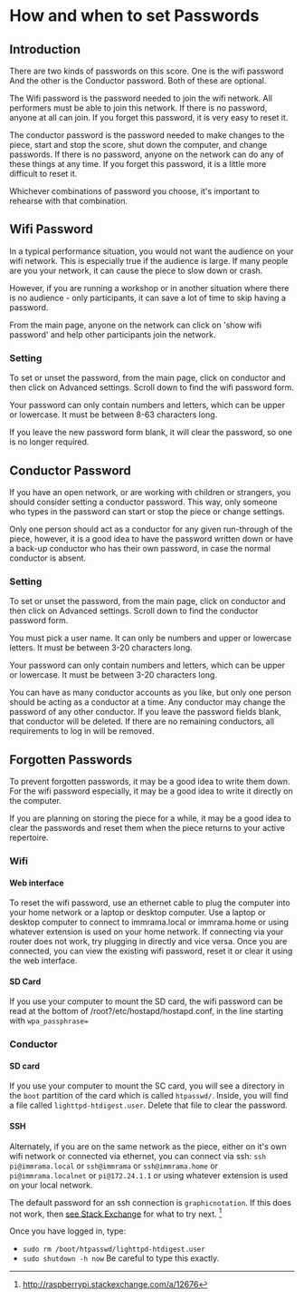 # How and when to set Passwords

## Introduction

There are two kinds of passwords on this score. One is the wifi password
And the other is the Conductor password.  Both of these are optional.

The Wifi password is the password needed to join the wifi network. All
performers must be able to join this network. If there is no password,
anyone at all can join.  If you forget this password, it is very easy
to reset it.

The conductor password is the password needed to make changes to the piece,
start and stop the score, shut down the computer, and change passwords. If there
is no password, anyone on the network can do any of these things at any time.
If you forget this password, it is a little more difficult to reset it.

Whichever combinations of password you choose, it's important to rehearse with
that combination.


## Wifi Password

In a typical performance situation, you would not want the audience on your
wifi network. This is especially true if the audience is large. If many people
are you your network, it can cause the piece to slow down or crash.

However, if you are running a workshop or in another situation where there is
no audience - only participants, it can save a lot of time to skip having a
password.

From the main page, anyone on the network can click on 'show wifi password' and
help other participants join the network.

### Setting

To set or unset the password, from the main page, click on conductor and then
click on Advanced settings. Scroll down to find the wifi password form.

Your password can only contain numbers and letters, which can be upper or
lowercase.  It must be between 8-63 characters long.

If you leave the new password form blank, it will clear the password, so one is
no longer required.

## Conductor Password

If you have an open network, or are working with children or strangers, you
should consider setting a conductor password. This way, only someone who types
in the password can start or stop the piece or change settings.

Only one person should act as a conductor for any given run-through of the piece,
however, it is a good idea to have the password written down or have a back-up
conductor who has their own password, in case the normal conductor is absent.

### Setting

To set or unset the password, from the main page, click on conductor and then
click on Advanced settings. Scroll down to find the conductor password form.

You must pick a user name. It can only be numbers and upper or lowercase letters.
It must be between 3-20 characters long.

Your password can only contain numbers and letters, which can be upper or
lowercase.  It must be between 3-20 characters long.

You can have as many conductor accounts as you like, but only one person
should be acting as a conductor at a time. Any conductor may change the
password of any other conductor. If you leave the password fields blank,
that conductor will be deleted.  If there are no remaining conductors,
all requirements to log in will be removed.

## Forgotten Passwords

To prevent forgotten passwords, it may be a good idea to write them down.
For the wifi password especially, it may be a good idea to write it directly
on the computer.

If you are planning on storing the piece for a while, it may be a good idea
to clear the passwords and reset them when the piece returns to your active
repertoire.

### Wifi

#### Web interface

To reset the wifi password, use an ethernet cable to plug the computer into
your home network or a laptop or desktop computer. Use a laptop or desktop
computer to connect to immrama.local or immrama.home or using whatever
extension is used on your home network.  If connecting via your router
does not work, try plugging in directly and vice versa.  Once you are
connected, you can view the existing wifi password, reset it or clear it
using the web interface.

#### SD Card

If you use your computer to mount the SD card, the wifi password can be read
at the bottom of /root?/etc/hostapd/hostapd.conf, in the line starting with
`wpa_passphrase=`

### Conductor

#### SD card

If you use your computer to mount the SC card, you will see a directory in the
`boot` partition of the card which is called `htpasswd/`. Inside, you will find
a file called `lighttpd-htdigest.user`. Delete
that file to clear the password.

#### SSH

Alternately, if you are on the same network as the piece, either on it's
own wifi network or connected via ethernet, you can connect via ssh:
`ssh pi@immrama.local` or `ssh@immrama` or `ssh@immrama.home` or
`pi@immrama.localnet` or `pi@172.24.1.1` or using
whatever extension is used on your local network.

The default password for an ssh connection is `graphicnotation`. If this
does not work, then [see Stack Exchange](http://raspberrypi.stackexchange.com/a/12676)
for what to try next. [^1]

[^1]: <http://raspberrypi.stackexchange.com/a/12676>

Once you have logged in, type:
* `sudo rm /boot/htpasswd/lighttpd-htdigest.user`
* `sudo shutdown -h now`
Be careful to type this exactly.
